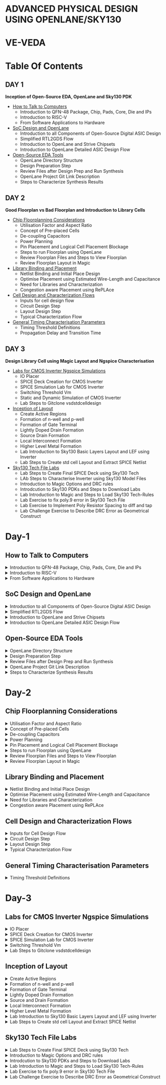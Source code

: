 # ADVANCED PHYSICAL DESIGN USING OPENLANE/SKY130
# VE-VEDA
# Table Of Contents
## DAY 1
**Inception of Open-Source EDA, OpenLane and Sky130 PDK**
+ [How to Talk to Computers](#how-to-talk-to-computers)
  - Introduction to QFN-48 Package, Chip, Pads, Core, Die and IPs
  - Introduction to RISC-V
  - From Software Applications to Hardware
+ [SoC Design and OpenLane](#soc-design-and-openlane)
  - Introduction to all Components of Open-Source Digital ASIC Design
  - Simplified RTL2GDS Flow
  - Introduction to OpenLane and Strive Chipsets
  - Introduction to OpenLane Detailed ASIC Design Flow
+ [Open-Source EDA Tools](#open-source-eda-tools)
  - OpenLane Directory Structure
  - Design Preparation Step
  - Review Files after Design Prep and Run Synthesis
  - OpenLane Project Git Link Description
  - Steps to Characterize Synthesis Results

 ## DAY 2
 **Good Floorplan vs Bad Floorplan and Introduction to Library Cells**
+ [Chip Floorplanning Considerations](#chip-floorplanning-considerations)
  - Utilisation Factor and Aspect Ratio
  - Concept of Pre-placed Cells
  - De-coupling Capacitors
  - Power Planning
  - Pin Placement and Logical Cell Placement Blockage
  - Steps to run Floorplan using OpenLane
  - Review Floorplan Files and Steps to View Floorplan
  - Review Floorplan Layout in Magic
+ [Library Binding and Placement](#library-binding-and-placement)
  - Netlist Binding and Initial Place Design
  - Optimise Placement using Estimated Wire-Length and Capacitance
  - Need for Libraries and Characterization
  - Congestion aware Placement using RePLAce
+ [Cell Design and Characterization Flows](#cell-design-and-characterization-flow)
  - Inputs for cell design flow
  - Circuit Design Step
  - Layout Design Step
  - Typical Characterization Flow
+ [General Timing Characterisation Parameters](#general-timing-characterisation-parameters)
  - Timing Threshold Definitions
  - Propagation Delay and Transition Time

## DAY 3
**Design Library Cell using Magic Layout and Ngspice Characterisation**
+ [Labs for CMOS Inverter Ngspice Simulations](#labs-for-cmos-inverter-ngspice-simulations)
  - IO Placer
  - SPICE Deck Creation for CMOS Inverter
  - SPICE Simulation Lab for CMOS Inverter
  - Switching Threshold Vm
  - Static and Dynamic Simulation of CMOS Inverter
  - Lab Steps to Gitclone vsdstdcelldesign
+ [Inception of Layout](#inception-of-layout)
  - Create Active Regions
  - Formation of n-well and p-well
  - Formation of Gate Terminal
  - Lightly Doped Drain Formation
  - Source Drain Formation
  - Local Interconnect Formation
  - Higher Level Metal Formation
  - Lab Introduction to Sky130 Basic Layers Layout and LEF using Inverter
  - Lab Steps to Create std cell Layout and Extract SPICE Netlist
+ [Sky130 Tech File Labs](#sky130-tech-file-labs)
  - Lab Steps to Create Final SPICE Deck using Sky130 Tech
  - LAb Steps to Characterise Inverter using Sky130 Model Files
  - Introduction to Magic Options and DRC rules
  - Introdcution to Sky130 PDKs and Steps to Download Labs
  - Lab Introduction to Magic and Steps to Load Sky130 Tech-Rules
  - Lab Exercise to fix poly.9 error in Sky130 Tech File
  - Lab Exercise to Implement Poly Resistor Spacing to diff and tap
  - Lab Challenge Exercise to Describe DRC Error as Geometrical Construct
 
# Day-1
## How to Talk to Computers
<details>
<summary> Introduction to QFN-48 Package, Chip, Pads, Core, Die and IPs </summary>  

**Arduino Board**
+ An Arduino board is a microcontroller-based development platform that allows you to create and prototype a wide range of electronics projects.
<p align='center'>
 <img width="488" alt="image" src="https://github.com/Veda1809/pes_pd/assets/142098395/953e6e1e-3a2d-4dbe-9e26-2a8bde4ea090">
</p>
<p align="center">
  Fig 1. Typical Design of Arduino Board
</p>

**QFN-48 Package**
+ QFN-48 stands for **Quad Flat No-Leads 48**, which is a type of surface-mount integrated circuit (IC) package.
+ QFN packages are commonly used in electronics to house integrated circuits, microcontrollers, and other semiconductor devices.
+ The **48** in QFN-48 refers to the number of pins or leads on the package.
<p align="center">
  <img width="446" alt="image" src="https://github.com/Veda1809/pes_pd/assets/142098395/a089c80c-67e3-4ab6-b034-242aa3c43f17">
</p>
<p align="center">
  Fig 2. QFN-48 Package
</p>

**Chip**
+ In electronics and technology, a **chip** typically refers to a semiconductor device, which is a small piece of silicon that contains integrated circuits.
+ These chips can be microprocessors, memory chips, sensors, or other electronic components. For example, a microprocessor chip is the **brain** of a computer.

<p align="center">
<img width="400" alt="image" src="https://github.com/Veda1809/pes_pd/assets/142098395/bbc43d6e-cc64-48ed-93d1-c20b8eaedcf8">
</p>
<p align="center">
  Fig 3. Chip
</p>

**Pads**
+ They refer to the areas on the chip's surface where electrical connections can be made.
+ These pads are typically metalized areas with a specific pattern that allows for the attachment of wires, leads, or other components to create electrical connections.
+ Pads serve as the interface between the internal circuitry of the chip and the external world, such as a printed circuit board (PCB) or other devices.

**Die**
+ It refers to a small, usually rectangular, piece of a semiconductor wafer that contains a single integrated circuit (IC) or microchip.
+ During the manufacturing process, multiple ICs are fabricated on a single semiconductor wafer, and each individual IC is referred to as a "die."
+ After manufacturing, these dies are typically cut from the wafer and then packaged into separate integrated circuits for use in electronic devices.

**Core**
+ It refers to a processing unit within the chip that can independently execute instructions and perform computations.
+ These cores are often referred to as **CPU cores**.
+  A chip may contain one or multiple CPU cores, each capable of running its own set of instructions and performing tasks concurrently.
+  The presence of multiple cores on a single chip is known as **multi-core processing**.

<p align="center">
<img width="466" alt="image" src="https://github.com/Veda1809/pes_pd/assets/142098395/b9231cfb-4caf-407e-a62f-980588abccc3">
</p>
<p align="center">
  Fig 4. Sample RISC-V SoC
</p>

**IPs**
+ It stands for **Intellectual Property** or **IP blocks**.
+ These are pre-designed and pre-verified functional blocks or components that are often licensed or acquired from third-party companies and integrated into a chip's design.
+ IPs help semiconductor companies save time and resources by incorporating well-tested and specialized functionality into their chips, rather than designing everything from scratch.

**Foundry**
+ It refers to a specialized manufacturing facility that produces semiconductor devices, integrated circuits (ICs), and other microelectronic components on behalf of other companies.
+ These facilities are also commonly known as semiconductor fabrication plants or fabs.

**Macros**
+ They refer to pre-designed and pre-verified blocks of logic or functional circuits that are often used for specific tasks within a chip's design.
+ Macros are similar to Intellectual Property (IP) blocks but are typically larger and more complex.
+ They are used to provide standardized, reusable, and well-optimized functionality within a chip.

</details>

<details>
<summary> Introduction to RISC-V </summary> 

**ISA (Instruction Set Architecture)**
+ ISA defines the interface between a computer's hardware and its software, specifically how the processor and its components interact with the software instructions that drive the execution of tasks.

**RISC-V (Reduced Instruction Set Computing - Five)**
+ It is an open-source Instruction Set Architecture (ISA) that has gained significant attention and adoption in the world of computer architecture and semiconductor design.
+ RISC architectures simplify the instruction set by focusing on a smaller set of instructions, each of which can be executed in a single clock cycle. This approach usually leads to faster execution of individual instructions. 

<p align="center">
  <img width="536" alt="image" src="https://github.com/Veda1809/pes_asic_class/assets/142098395/4eabe0b7-4581-419b-88e7-84c7ac1dac8e">
</p>
<p align="center">
  Fig 5. Design Flow
</p>
</details>

<details>
<summary> From Software Applications to Hardware </summary>  

1. **Apps:** Application software, often referred to simply as **applications** or **apps**, is a type of computer software that is designed to perform specific tasks or functions for end-users.
2. **System software:** System software refers to a category of computer software that acts as an intermediary between the hardware components of a computer system and the user-facing application software. It provides essential services, manages hardware resources, and enables the execution of application programs. System software plays a critical role in maintaining the overall functionality, security, and performance of a computer system.'
3. **Operating System:** The operating system is a fundamental piece of software that manages hardware resources and provides various services for both users and application programs. It controls tasks such as memory management, process scheduling, file system management, and user interface interaction. Examples of operating systems include Microsoft Windows, macOS, Linux, and Android.
4. **Compiler:** A compiler is a type of software tool that translates high-level programming code written by developers into assembly-level language.
5. **Assembler:** An assembler is a software tool that translates assembly language code into machine code or binary code that can be directly executed by a computer's processor.
6. **RTL:** RTL serves as an abstraction level in the design process that represents the behavior of a digital circuit in terms of registers and the operations that transfer data between them.
7. **Hardware:** Hardware refers to the physical components of a computer system or any electronic device. It encompasses all the tangible parts that make up a computing or electronic device and enable it to perform various tasks.

</details>

## SoC Design and OpenLane
<details>
<summary> Introduction to all Components of Open-Source Digital ASIC Design </summary>  

**PDK**
+ It stands for **Process Design Kit**.
+  It is a collection of files, models, documentation, and tools that are provided by semiconductor foundries to assist integrated circuit (IC) designers in creating and verifying their designs for a specific semiconductor manufacturing process.
+  PDKs are essential for the design and development of semiconductor chips because they provide the necessary information and resources for designers to create circuits that are compatible with the foundry's fabrication process.

**EDA Tools**
+ EDA (Electronic Design Automation) tools are a set of software applications and tools used by electronics engineers and integrated circuit (IC) designers to design, simulate, verify, and analyze electronic circuits and systems.
+ These tools are essential for designing complex electronic devices, ranging from simple integrated circuits to advanced microprocessors and systems-on-chip (SoCs).
<p align="center">
  <img width="317" alt="image" src="https://github.com/Veda1809/pes_pd/assets/142098395/e43d7528-a6a7-4ee4-aacf-b8312364a5e9">
</p>

**130nm**
+ It refers to a semiconductor manufacturing process technology node, which represents the minimum feature size or transistor gate length in that technology.
+ In semiconductor manufacturing, the feature size is a critical metric because it determines the size and performance characteristics of the transistors and other components that make up integrated circuits (ICs).

</details>

<details>
<summary> Simplified RTL2GDS Flow </summary>

**RTL to GDSII**
<p align="center">
  <img width="381" alt="image" src="https://github.com/Veda1809/pes_pd/assets/142098395/0ccd4b81-4965-4194-8d62-ca2b79d761e2">
</p>
<p align="center">
  Fig 1. Simplified RTL to GDS FLow
</p>

+ **Synthesis**
  -  It refers to the process of converting a high-level hardware description into a gate-level representation that can be implemented on a specific hardware technology or semiconductor manufacturing process.
 
+ **Floor and Power Planning**
  - **Chip floor planning** is the process of partitioning the chip die between different system building blocks and place the I/O pads.
  - **Macro floor planning**, also known as block-level floor planning, is a specific aspect of chip floor planning that focuses on the arrangement and organization of large functional blocks or macros within an integrated circuit (IC) design. 
  - **Power planning** also known as power distribution network (PDN) design, focuses on the distribution and management of power and ground connections within the chip. It ensures that all components receive stable power supplies and that power is efficiently distributed throughout the chip.
 
+ **Placment**
  - It refers to the process of determining the physical locations of individual components, such as logic gates, flip-flops, memory cells, and other elements, on the semiconductor die or chip.
  - **Global placement** involves determining approximate positions or locations for major functional blocks, macros, and components on the semiconductor die or chip.
  - **Detailed placement** also known as fine-grained placement, is a critical step in the physical design of integrated circuits (ICs) that follows global placement.
During the detailed placement phase, the positions of individual components, such as logic gates, flip-flops, and memory cells, are determined with high precision within the semiconductor die or chip.

+ **Clock Tree Synthesis**
  - It involves the generation and optimization of a hierarchical tree-like network of clock distribution that ensures synchronized clock signals are delivered efficiently to all flip-flops and other clocked elements within the chip.
  - The primary objectives of clock tree synthesis are to minimize clock skew, reduce clock routing congestion, and meet strict timing requirements.

+ **Routing**
  - It is responsible for establishing the electrical connections (wires or metal traces) that allow signals to flow between different parts of the chip.
  - **Global routing**, also known as channel routing, is the first phase of routing. It determines the general paths for wires that connect different components or blocks on the chip. Global routers aim to minimize the total wirelength while adhering to design rules and constraints.
  - Once the general paths are defined in global routing, detailed routing comes next.
  - **Detailed routing** focuses on individual nets (connections) and determines the specific paths and wires that connect the pins of components or gates. It also resolves any conflicts or overlaps between wires.

+ **Sign-Off**
  - It signifies the point at which a specific design step or aspect has been completed, reviewed, and verified to meet certain criteria or standards.
  - **Physical Verification** sign-off phase covers a range of physical design verification checks, including DRC, LVS, and other manufacturing-oriented checks. It ensures that the design is ready for manufacturing and fabrication.
  - **Timing verification** sign-off specifically focuses on verifying that the chip meets the required timing constraints, such as setup and hold times, clock-to-q delays, and maximum clock frequency. This involves detailed timing analysis and simulation to ensure that the design operates correctly at the specified clock frequencies.
</details>

<details>
<summary> Introduction to OpenLane and Strive Chipsets </summary>

+ **OpenLane**
  - OpenLANE is an opensource tool or flow used for opensource tape-outs.
  - The OpenLANE flow comprises a variety of tools such as Yosys, ABC, OpenSTA, Fault, OpenROAD app, Netgen and Magic which are used to harden chips and macros, i.e. generate final GDSII from the design RTL. The primary goal of OpenLANE is to produce clean GDSII with no human intervention.
  -  OpenLANE has been tuned to function for the Google-Skywater130 Opensource Process Design Kit.

+ **Strive Chipsets**
<p align="center">
  <img width="239" alt="image" src="https://github.com/Veda1809/pes_pd/assets/142098395/2758ce5f-9301-4876-929e-72d93de298f6">
</p>
<p align="center">
  Fig 2. Strive SoC Family
</p>

</details>

<details>
<summary> Introduction to OpenLane Detailed ASIC Design Flow </summary>


<p align="center">
  <img width="584" alt="image" src="https://github.com/Veda1809/pes_pd/assets/142098395/8d1647a2-0d27-46a6-b9ad-e9f59984401a">
</p>

<p align="center">
  Fig 3. OpenLane ASIC Flow
</p>

+ **OpenLane Regression Testing**
 - Regression testing in the context of OpenLane refers to the process of running a set of predefined test cases or scripts on the OpenLane design automation framework to ensure that recent changes or updates to the framework have not introduced new bugs or regressions.

+ **Design for Test(DFT)**
  - Scan Insertion
  - Automatic Test Pattern Generation(ATPG)
  - Test Patterns Compaction
  - Fault Coverage
  - Fault Simulation
  
+ **Physical Implementation** (automated PnR(Place and Route)) (OpenRoad)
  - Floor/Power Planning
  - End Decoupling Capacitors and Tap cells insertion
  - Placement : Global and Detailed
  - Post placmnet optimisation
  - Clock Tree synthesis
  - Routing : Global and Detailed

 + **Logic Equivalence Check** (yosys)
   - Everytime the netlist is modified, verification must be performed.
   - LEC is used to formally confirm that the function did not change after modifying the netlist.
  
+ **Dealing with antenna rules violations**
  - When a metal wire segment is fabricated, it can act as an antenna.
  - Reactive ion etching causes charge to accumulate on the wire.
  - Transistor gates can be damaged during fabrication.
  - Two solutions:
    + Bridging attaches a higher layer intermediary.
    + Add antenna diode cell to leak away charges.
  - We took a preventive approach:
    + Add a fake antenna diode next to every cell input after placement.
    + Run the antenna check(**Magic**) on the routed layout
    + If the checker reports a violation on the cell input pin, replace the fake diode cell by a real one.
   
+ **Static Timing Analysis**
  - Static Timing Analysis (STA) is a critical step in the design and verification of integrated circuits (ICs) and other digital systems.
  - It is used to ensure that a digital design meets its required timing constraints and operates correctly within a given clock frequency.
  - STA is performed during the physical design phase of chip development and is crucial for assessing and optimizing the performance and reliability of digital systems.
 
+ **Physical Verification**
  - **LVS (Layout vs Schematic)** is a process that ensures that the physical layout of a chip or circuit matches its intended logical or schematic representation.
  - **DRC (Design Rules Checking)** is a process that ensures that the layout of a chip or circuit adheres to the specific design rules and constraints defined by the semiconductor manufacturing process. 
  - **Magic** is used for design rules checking and SPICE extraction from Layout.
  - **Magic** and **Netgen** are used for LVS

</details>

## Open-Source EDA Tools
<details>
<summary> OpenLane Directory Structure </summary>

+ PDK used in this workshop is Skywater 130nm PDK and OpenLane is built around this PDK.
<p align="center">'
  <img width="580" alt="image" src="https://github.com/Veda1809/pes_pd/assets/142098395/8d8a1f07-abbc-46e6-8616-ff13da29ff3b">
</p>
<p align="center">
  Fig 1.
</p>

+ **skywater-pdk** contains all the PDK related files.
+ **open_pdks** contains all the scripts and files that convert these foundry level PDKS to be compatible with the open-source EDA tools
+ **sky130A** is made compatible with our open-source environment.

<p align="center">
  <img width="644" alt="image" src="https://github.com/Veda1809/pes_pd/assets/142098395/8dd1e174-9c23-4dcf-a90d-56e5179934be">
</p>
<p align="center">
  Fig 2.
</p>

+ **libs.ref** seems specific to technology.
+ **libs.tech** seems specific to the tool.

<p align="center">
  <img width="744" alt="image" src="https://github.com/Veda1809/pes_pd/assets/142098395/cc73e63f-4629-4b99-8047-e314f9008992">
</p>
<p align="center">
  Fig 3.
</p>

+ **sky130_fd_sc_hd** has all the technology files.
</details>

<details>
<summary> Design Preparation Step </summary>

+ To invoke OpenLane

<p align="center">
  <img width="536" alt="image" src="https://github.com/Veda1809/pes_pd/assets/142098395/8b8830dd-7aa4-4e8a-a5ae-51635f8ce4c1">
</p>
<p align="center">
  Fig 4.
</p>

+ Under **Designs** folder, we are going to use **picorv32a**.
+ **src** files contains verilog and sdc file.
<p align="center">
 <img width="697" alt="image" src="https://github.com/Veda1809/pes_pd/assets/142098395/4f26eb47-4c0f-4e33-8775-f1144e2cd09b">
</p>
<p align="center">
  Fig 5.
</p>

+ `less config.tcl`

<p align="center">
<img width="763" alt="image" src="https://github.com/Veda1809/pes_pd/assets/142098395/6200069a-9833-4036-80df-4f7d48a42a3a">
</p>
<p align="center">
Fig 6.
</p>

+ We are going to prepare the design.
+ `prep -design picorv32a`.
<p align="center">
  <img width="904" alt="image" src="https://github.com/Veda1809/pes_pd/assets/142098395/81d463c2-4fe6-4a44-b52b-9ac65c54c718">
</p>
<p align="center">
  Fig 7.
</p>
</details>

<details>
<summary> Review Files after Design Prep and Run Synthesis </summary>

<p align="center">
<img width="781" alt="image" src="https://github.com/Veda1809/pes_pd/assets/142098395/d688e5cc-0d8c-47a5-8a98-4ec60a20933c">
</p>
<p align="center">
  Fig 8.
</p>

<p align="center">
<img width="869" alt="image" src="https://github.com/Veda1809/pes_pd/assets/142098395/c69a48e8-1d1a-447e-844d-a349b8f20c38">
</p>
<p align="center">
  Fig 9.
</p>

<p align="center">
<img width="841" alt="image" src="https://github.com/Veda1809/pes_pd/assets/142098395/bb4a57cb-a9a1-4ec4-9719-cbab4f6e3b7b">
</p>
<p align="center">
  Fig 10.
</p>

+ `%run_synthesis`

<p align="center">
  <img width="716" alt="image" src="https://github.com/Veda1809/pes_pd/assets/142098395/fdde08ee-bab4-49ba-8c62-7597234aa04c">
</p>
<p align="center">
  Fig 11.
</p>

</details>

<details>
<summary> OpenLane Project Git Link Description </summary>  

+ To know more about openlane

https://github.com/efabless/openlane2

</details>

<details>
<summary> Steps to Characterize Synthesis Results </summary>

+ To calculate the clock ratio, we need
  - the number of D Flipflops = 1613
  - the number of cells = 14876
+ The clock ratio is dff/cells = 0.108
<p align="center">
<img width="311" alt="image" src="https://github.com/Veda1809/pes_pd/assets/142098395/07f50ebb-7621-4f21-a697-d847c1cb4857">
</p>
<p align="center">
  Fig 12.
</p>

+ To view the synthesised netlist

`less picorv32a.synthesis.v`

<p align="center">
  <img width="809" alt="image" src="https://github.com/Veda1809/pes_pd/assets/142098395/f5017424-2fec-4eb6-b89c-1f42982afb80">
</p>
<p align="center">
  Fig 13.
</p>

+ To view the actual statistical synthesis report

`less 1-yosys_4.stat.rpt`
<p align="center">
<img width="223" alt="image" src="https://github.com/Veda1809/pes_pd/assets/142098395/b92a2e88-2ad1-48e1-bb0f-1a972ff6d3cc">
</p>
<p align="center">
  Fig 14.
</p>

</details>

# Day-2
## Chip Floorplanning Considerations
<details>
<summary> Utilisation Factor and Aspect Ratio </summary>

+ Begin with a netlist.
+ Convert the symbols into physical dimensions.
+ Calculate the area occupied by the netlist on a silicon wafer.
+ Place all the logical cells inside the core.
+ If all the logical cells occupy the complete area of the area, then the utilisation is 100%.
+ We can calculate the utilisation factor and the aspect ratio by the formulae given below:

<p align="center">
  <img width="227" alt="image" src="https://github.com/Veda1809/pes_pd/assets/142098395/34bdb376-7176-49e2-a063-f2a4e134c73b">
</p>
<p align="center">
  Fig 1. Formulae
</p>

</details>

<details>
<summary> Concept of Pre-placed Cells </summary>

+ Consider a combinational logic which is converted into netlist
<p align="center">
  <img width="450" alt="image" src="https://github.com/Veda1809/pes_pd/assets/142098395/32a474db-664f-4c2a-a84b-f7274c2470b4">
</p>
<p align="center">
  Fig 2.
</p>

+ Cut the circuit into two parts and separate them out.
<p align="center">
  <img width="530" alt="image" src="https://github.com/Veda1809/pes_pd/assets/142098395/47c738d0-e371-499d-9c5f-1128cdfbce4c">
</p>
<p align="center">
  Fig 3.
</p>

+ Extend the IO pins
<p align="center">
  <img width="287" alt="image" src="https://github.com/Veda1809/pes_pd/assets/142098395/4cffdcd0-7b68-4396-bf39-9ffe31a7147c">
</p>
<p align="center">
  Fig 4.
</p>

+ Black box the boxes
<p align="center">
<img width="278" alt="image" src="https://github.com/Veda1809/pes_pd/assets/142098395/8e05e87b-e1e4-436f-842b-d348dbb2bdef">
</p>
<p align="center">
  Fig 5.
</p>

+ Separate the black boxes as two different IPs or modules
<p align="center">
<img width="426" alt="image" src="https://github.com/Veda1809/pes_pd/assets/142098395/85fe19b7-05c7-44df-a4f3-a5d3382b850f">
</p>
<p align="center">
  Fig 6.
</p>

+ The arrangement of these IPs in the chip is referred as **Floorplanning**.
+ These IPs/blocks have user-defined locations and hence are placed in the cell before automated placement-and-routing and are called as **pre-placed-cells**.
+ Automated placement and routing tools place the remaining logical cells in the design onto the chip.
</details>

<details>
<summary> De-coupling Capacitors </summary>  

+ Define locations for pre-placed cells.
+ Surround the cells with de-coupling capacitors.
+ Decoupling capacitors, also known as bypass capacitors or noise-reduction capacitors, are electronic components used in electronic circuits to stabilize and improve the performance of integrated circuits (ICs) and other semiconductor devices.
+ They are a vital part of circuit design, especially in digital and mixed-signal electronics.
+ When a circuit is powered, especially in digital circuits where there are rapid transitions between logic states, the current demand can change rapidly. Decoupling capacitors are placed close to the power pins of ICs, such as microcontrollers or processors, to counteract these rapid changes.

<p align="center">
  <img width="413" alt="image" src="https://github.com/Veda1809/pes_pd/assets/142098395/366cbede-bc0a-4a6d-bcc6-f63434adfff7">
</p>
<p align="center">
  Fig 7.
</p>

</details>

<details>
<summary> Power Planning </summary>  
+ Power planning refers to the process of strategically managing and distributing electrical power within a circuit or system to ensure reliable and efficient operation.
+ Effective power planning is essential in modern electronics to meet performance, power consumption, and thermal constraints. 

<p align="center">
  <img width="518" alt="image" src="https://github.com/Veda1809/pes_pd/assets/142098395/a173fa1b-ecf1-49a6-9389-bd8d74cdd340">
</p>
<p align="center">
  Fig 8.
</p>

</details>

<details>
<summary> Pin Placement and Logical Cell Placement Blockage </summary>

**Pin Placment**
+ Pin placement, also known as I/O (Input/Output) placement, is a crucial step in the physical design of an integrated circuit (IC).
+ It involves determining the locations and positions of input and output pins on the chip's package or die.
+ Proper pin placement is essential to ensure that the IC can interface with the external world effectively, meet performance requirements, and adhere to manufacturability constraints.

<p align="center">
  <img width="342" alt="image" src="https://github.com/Veda1809/pes_pd/assets/142098395/1f7b19e7-addd-4188-b7d7-98bdc9b9a50e">
</p>
<p align="center">
  Fig 9. Circuit Example
</p>

<p align="center">
  <img width="419" alt="image" src="https://github.com/Veda1809/pes_pd/assets/142098395/aab16f1d-6deb-4619-8a14-4311f916b872">
</p>
<p align="center">
  Fig 10. Pin placement for the Circuit
</p>

**Logical Cell Placement Blockage**
+ Logical cell placement blockage, often referred to as blockage constraints or blockage regions, is a concept used in the physical design of integrated circuits (ICs).
+ Blockage constraints are used to restrict or reserve specific areas of the chip's layout for various purposes, such as accommodating specialized circuitry, ensuring signal integrity, or meeting manufacturing requirements.

<p align="center">
  <img width="446" alt="image" src="https://github.com/Veda1809/pes_pd/assets/142098395/07e33231-302b-47eb-a400-d7796c51adb8">
</p>
<p align="center">
  Fig 11. Logical Cell Placement Blockage for the Circuit
</p>

</details>

<details>
<summary> Steps to run Floorplan using OpenLane </summary>

+ `less floorplan.tcl`
<p align="center">
<img width="230" alt="image" src="https://github.com/Veda1809/pes_pd/assets/142098395/882a9fd5-5338-43f8-8395-0de6aec6669a">
</p>
<p align="center">
  Fig 12.
</p>

+ `less config.tcl`
<p align="center">
<img width="780" alt="image" src="https://github.com/Veda1809/pes_pd/assets/142098395/906d421d-ef8f-4ed3-88eb-fea7e6911146">
</p>
<p align="center">
  Fig 13.
</p>

+ `%run_floorplan`
<p align="center">
<img width="908" alt="image" src="https://github.com/Veda1809/pes_pd/assets/142098395/05a0ed9e-1673-4904-b7b5-69f2ed8a5e4c">
</p>
<p align="center">
  Fig 14.
</p>

</details>

<details>
<summary> Review Floorplan Files and Steps to View Floorplan </summary>

<p align="center">
<img width="886" alt="image" src="https://github.com/Veda1809/pes_pd/assets/142098395/85df9627-fb26-436c-9f23-6fc653fd564f">
</p>
<p align="center">
  Fig 15.
</p>

<p align="center">
<img width="496" alt="image" src="https://github.com/Veda1809/pes_pd/assets/142098395/90a8e19b-9d4e-4894-81ca-13058b6d90ae">
</p>
<p align="center">
  Fig 16.
</p>

<p align="center">
<img width="910" alt="image" src="https://github.com/Veda1809/pes_pd/assets/142098395/068120f1-4d43-4de4-b33a-2d1fd7d773c0">
</p>
<p align="center">
  Fig 17.
</p>

<p align="center">
<img width="395" alt="image" src="https://github.com/Veda1809/pes_pd/assets/142098395/04010e78-508a-4a2f-a5aa-975688049236">
</p>
<p align="center">
  Fig 18.
</p>

</details>

<details>
<summary> Review Floorplan Layout in Magic </summary>
  
 `magic -T /home/vsduser/Desktop/work/tools/openlane_working_dir/pdks/sky130A/libs.tech/magic/sky130A.tech lef read ../../tmp/merged.lef def read picorv32a.floorplan.def &`

<p align="center">
<img width="711" alt="image" src="https://github.com/Veda1809/pes_pd/assets/142098395/5cb06161-be66-4d66-a48b-447ff645608f">
</p>
<p align="center">
  Fig 19.
</p>

+ When viewed the horizontal metal layer
<p align="center">
<img width="734" alt="image" src="https://github.com/Veda1809/pes_pd/assets/142098395/88b24fe9-0b63-4cff-8630-b35be1ef1d8b">
</p>
<p align="center">
  Fig 20.
</p>

+ When viewed the vertical metal layer
<p align="center">
<img width="736" alt="image" src="https://github.com/Veda1809/pes_pd/assets/142098395/eb472d5a-269b-43cf-b97f-a8e8cfc62d07">
</p>
<p align="center">
  Fig 21.
</p>

</details>

## Library Binding and Placement
<details>
<summary> Netlist Binding and Initial Place Design </summary>

**Netlist Binding**
+ Netlist binding is a crucial step in the process of transforming a high-level design description into a representation that can be physically implemented on a chip or printed circuit board (PCB).
+ This step involves associating the logical components and connections described in the netlist with physical components, such as gates, flip-flops, and interconnections, that will be used in the actual implementation.

<p align="center">
  <img width="584" alt="image" src="https://github.com/Veda1809/pes_pd/assets/142098395/4778d23c-a1cf-4368-9993-bfc2c9a3cb78">
</p>
<p align="center">
  Fig 1.
</p>

</details>

<details>
<summary> Optimise Placement using Estimated Wire-Length and Capacitance </summary>

+ We need to estimate the wire length and capacitance, and based on that insert repeaters.

<p align="center">
  <img width="406" alt="image" src="https://github.com/Veda1809/pes_pd/assets/142098395/dbe73423-c63e-440d-88ce-ac2d9c72a11c">
</p>
<p align="center">
  Fig 2.
</p>

</details>

<details>
<summary> Need for Libraries and Characterization </summary>

**Library Characterisation**
+ Library characterization is the process of creating a comprehensive and accurate characterization model for a library of standard cells.
+ These standard cells serve as the fundamental building blocks for designing digital circuits.
+ The goal of library characterization is to provide designers with essential information about how these cells behave under various operating conditions, allowing for accurate timing analysis and optimization.

</details>

<details>
<summary> Congestion aware Placement using RePLAce </summary>

+ `%run_placement`
<p align="center">
<img width="320" alt="image" src="https://github.com/Veda1809/pes_pd/assets/142098395/2257f078-126d-4627-aafa-3343a07709bf">
</p>
<p align="center">
  Fig 3.
</p>

+`magic -T /home/vsduser/Desktop/work/tools/openlane_working_dir/pdks/sky130A/libs.tech/magic/sky130A.tech lef read ../../tmp/merged.lef def read picorv32a.placement.def &`

<p align="center">
<img width="695" alt="image" src="https://github.com/Veda1809/pes_pd/assets/142098395/51f8adf9-436f-49c1-ab07-6eb3467e0dd4">
</p>
<p align="center">
Fig 4.
</p>

</details>

## Cell Design and Characterization Flows
<details>
<summary> Inputs for Cell Design Flow </summary> 

**Cell Design Flow**
<p align="center">
  <img width="189" alt="image" src="https://github.com/Veda1809/pes_pd/assets/142098395/97b725b8-ee8d-42fa-9659-17d2e014343d">
</p>
<p align="center">
  Fig 1.
</p>

**Inputs:**
+ PDKs (Process Design Kits):
- PDKs are essential resources provided by semiconductor foundries.
- They contain information about the fabrication process, including the available semiconductor technology, transistor models, and design rules.
- PDKs enable IC designers to create layouts and perform simulations that are compatible with the specific manufacturing process of the foundry.

+ DRC (Design Rule Checking) and LVS (Layout vs. Schematic) Rules:
- DRC rules are a set of guidelines that ensure that the physical layout of a chip adheres to the foundry's manufacturing process requirements.
- LVS rules ensure that the electrical characteristics of the layout match the intended schematic design.
- Both DRC and LVS checks are crucial for identifying and rectifying design errors and ensuring manufacturability and functionality.

+ SPICE Models:
- SPICE (Simulation Program with Integrated Circuit Emphasis) models are mathematical representations of electronic components (transistors, resistors, capacitors, etc.).
- They describe how these components behave electrically under different conditions.
- SPICE models are used for circuit simulation to analyze the performance of an IC design and predict its behavior.

+ Library:
- A library in IC design contains a collection of pre-designed, standardized components (e.g., logic gates, flip-flops, analog blocks) that can be used to build more complex circuits.
- Libraries save time and effort by providing readily available building blocks for designing ICs.
- Libraries often include SPICE models for each component, allowing for accurate simulation.

+ User-Defined Specifications:
- User-defined specifications are custom requirements and constraints set by the IC designer for a specific design project.
- These specifications can include performance goals (e.g., speed, power consumption), design constraints (e.g., area, power budget), and unique functionality requirements.
- User-defined specifications guide the entire IC design process, influencing choices made in terms of circuit design, layout, and simulation.

</details>

<details>
<summary> Circuit Design Step </summary>

+ Circuit design involves creating the logical and functional representation of digital or analog circuits using hardware description languages (HDLs) like Verilog or VHDL.
+ This step defines the behavior of the circuit without specifying its physical layout.
+ Key tasks include defining circuit functionality, specifying input and output behaviors, selecting components like logic gates or transistors, and optimizing for desired performance metrics.

</details>

<details>
<summary> Layout Design Step </summary>

+ Layout design is the process of creating the physical arrangement of components, such as transistors, interconnections, and metal layers, on the silicon substrate to implement the circuit designed in the previous step.
+ Layout designers adhere to design rules and guidelines specific to the semiconductor process technology to ensure manufacturability.
+ Key tasks include transistor placement, routing of metal layers, ensuring signal integrity, and minimizing area while meeting performance requirements.

</details>

<details>
<summary> Typical Characterization Flow </summary>

+ Characterization involves the comprehensive evaluation and modeling of the circuit's behavior under various conditions, ensuring that it meets design specifications and performance goals.
+ This step generates timing models, power models, and other characterization data to describe how the circuit performs under different operating conditions (e.g., voltage, temperature, process variations).
+ Characterization data is crucial for accurate static timing analysis, power estimation, and integration of the circuit into larger designs.

</details>

## General Timing Characterisation Parameters
<details>
<summary> Timing Threshold Definitions </summary>

<p align="center">
  <img width="520" alt="image" src="https://github.com/Veda1809/pes_pd/assets/142098395/fbb86265-278e-4ece-b4b9-12184a5fb7e5">
</p>
<p align="center">
  Fig 1.
</p>

<p align="center">
  <img width="289" alt="image" src="https://github.com/Veda1809/pes_pd/assets/142098395/f88636f1-87c1-4eae-ba89-736ea5b5bd9f">
</p>
<p align="center">
  Fig 2.
</p>

**Slew Low Rise Threshold (slew_low_rise_thr):**
+ This parameter defines the minimum input signal slope (rate of change) required to trigger a rising transition in the output signal.
+ It helps characterize how fast an input signal must rise to initiate a change in the output signal from low to high.

**Slew High Rise Threshold (slew_high_rise_thr):**
+ Similar to the slew_low_rise_thr, this parameter defines the minimum input signal slope required to trigger a rising transition in the output signal, but for signals that are already at a high logic level.

**Slew Low Fall Threshold (slew_low_fall_thr):**
+ This parameter defines the minimum input signal slope required to trigger a falling transition in the output signal.
+ It specifies how fast an input signal must fall to initiate a change in the output signal from high to low.

**Slew High Fall Threshold (slew_high_fall_thr):**
+ Like the slew_low_fall_thr, this parameter defines the minimum input signal slope required to trigger a falling transition in the output signal, but for signals that are already at a high logic level.

**Input Rise Threshold (in_rise_thr):**
+ This parameter represents the threshold voltage level at which an input signal is considered to be transitioning from low to high.
+ It is essential for accurate timing analysis and helps determine when inputs trigger changes in the circuit.

**Input Fall Threshold (in_fall_thr):**
+ Similar to in_rise_thr, this parameter represents the threshold voltage level at which an input signal is considered to be transitioning from high to low.

**Output Rise Threshold (out_rise_thr):**
+ This parameter defines the threshold voltage level at which an output signal is considered to be transitioning from low to high.
+ It is used to specify the timing behavior of the circuit's outputs.

**Output Fall Threshold (out_fall_thr):**
+ Similar to out_rise_thr, this parameter defines the threshold voltage level at which an output signal is considered to be transitioning from high to low.

</details>

# Day-3
## Labs for CMOS Inverter Ngspice Simulations
<details>
<summary> IO Placer </summary>

+ In order to change the distance between the IO pins:

  ` % set ::env(FP_IO_MODE) 2`
  `% run_floorplan`

<p align="center">
<img width="371" alt="image" src="https://github.com/Veda1809/pes_pd/assets/142098395/19090a7e-cfae-4fa4-9660-3dbc2adc7ddb">
</p>
<p align="center">
  Fig 1.
</p>

+ We can see that they are no more equidistant.

</details>

<details>
<summary> SPICE Deck Creation for CMOS Inverter </summary> 

**SPICE Deck**
+ Component connectivity
+ Component values
+ Identify nodes
+ Name nodes

<p align="center">
<img width="259" alt="image" src="https://github.com/Veda1809/pes_pd/assets/142098395/46e02f1a-2708-4ca0-956f-83bbd08c7c92">
</p>
<p align="center">
  Fig 2.
</p>

CMOS_INVERTER.cir
```
*** MODEL DESCRIPTIONS ***
*** NETLIST DESCRIPTION ***
M1 out in vdd vdd pmos W=0.375u L=0.25u
M2 out in 0 0 nmos W=0.375u L=0.25u

cload out 0 10f

Vdd vdd 0 2.5
Vin in 0 2.5
*** SIMULATION Commands ***

.op
.dc Vin 0 2.5 0.05
*** include tsmc_025um_model.mod ***
.LIB "tsmc_025um_models.mod" CMOS_MODELS
.end
```

</details>

<details>
<summary> SPICE Simulation Lab for CMOS Inverter </summary>

+ Simulation steps
 - `cd <folder where the .cir file is present>`
 - `source CMOS_INVERTER.cir`
 - `run`
 - `setplot`
 - `dc1`
 - `display`
 - `plot out vs in`

<p align="center">
<img width="364" alt="image" src="https://github.com/Veda1809/pes_pd/assets/142098395/8a5eb330-8c2b-4675-a977-257d343c8db3">
</p>
<p align="center">
Fig 3.
</p>

+ The output should be symmetric ie., the threshold voltage should be at vdd/2.
+ If it isnt, try to increase the PMOS width and run the simulation again.

</details>

<details>
<summary> Switching Threshold Vm </summary>

+ CMOS as a circuit itself is a very **Robust** device.
+ **Switching threshold** defines the robustness of CMOS.
+ **Vm** is the point where Vin=Vout.

</details>

<details>
<summary> Lab Steps to Gitclone vsdstdcelldesign </summary>

+ `git clone https://github.com/nickson-jose/vsdstdcelldesign.git`

<p align="center">
<img width="661" alt="image" src="https://github.com/Veda1809/pes_pd/assets/142098395/c0a4f88c-51c3-48d6-84a0-10c295b035be">
</p>
<p align="center">
  Fig 4.
</p>

+ ` cp sky130A.tech /home/vsduser/Desktop/work/tools/openlane_working_dir/openlane/vsdstdcelldesign`

<p align="center">
<img width="901" alt="image" src="https://github.com/Veda1809/pes_pd/assets/142098395/4b789488-6dd8-4631-b6aa-45a8707f9c8d">
</p>
<p align="center">
  Fig 5.
</p>

+ We can see that the tech file is added.

<p align="center">
<img width="669" alt="image" src="https://github.com/Veda1809/pes_pd/assets/142098395/799e1d19-41ad-49ba-87c4-4d2d88d574c9">
</p>
<p align="center">
Fig 6.
</p>

</details>

## Inception of Layout
<details>
<summary> Create Active Regions </summary>

+ Fabrication of CMOS is a 16 Mask process.

**Selecting the Substrate**
+ We go for a p-type substrate with
  - resistivity around : 5-50 ohm
  - doping level : 10^15 cm^-3
  - orientation : 100

**Creating Active region for transistors**

+ Grow a layer of SiO2(~40nm) on Psub.
+ Deposit a layer of ~80nm Si3N4 on SiO2.
+ Deposit 1um layer of photoresist(used to define regions).
+ Photolithography.
+ Etch out Si3N4 and SiO2 using a suitable solvent.
+ Place the obtained structure in oxidation furnace due to which field oxide is grown.This process is called LOCOS ( Local oxidation of silicon).
+ Etch out Si3N4 using hot phosphoric acid.

</details>

<details>
<summary> Formation of n-well and p-well </summary>

+ Deposit a layer of photoresist.
+ Apply mask to cover NMOS.
+ Expose to UV light, wash away the area which is exposed and remove mask.
+ Deposit Boron using ion implementation at an energy of 200keV.
+ Repeat the same steps for other half using phosphorous at an energy of 400keV.
+ Wells have been created but the depth is low, hence subject it to high temperature furnace which increases the well depth.

</details>

<details>
<summary> Formation of Gate Terminal </summary>
  
+ Deposit a layer of photoresist.
+ Apply mask to cover NMOS.
+ Expose to UV light, wash away the area which is exposed and remove mask.
+ Deposit Boron using ion implementation at an energy of 200keV cause we need boron at the surface.
+ Repeat the same steps for other half using arsenic.
+ Original oxide etched/stripped using hydroflouric solution.
+ Then re-grown again to give high quality oxide (~10nm thin).
+ Deposit ~0.4um polysilicon layer.
+ Dope N-type (phosphorous/ arsenic) ion implants for low gate resistance.
+ Deposit a layer of photoresist and repeat the same steps till removing the mask.

</details>

<details>
<summary> Lightly Doped Drain Formation </summary>

+ The doping profile near n-well is P+, P-, N.
+ Near p-well is N+, N-, P.
+ 2 reasons to do this:
  - hot electron effect
  - short cahnnel effect
+ On the surface of SiO2, near N-well, deposit a layer of photoresist, and mask it.
+ Expose to UV light, wash away the area which is exposed and remove mask.
+ Apply phosphorous to form N- implant on p-well.
+ Similarly do it on the other half, but apply boron to form P- implant on n-well.
+ LDD needs to be protected, hence deposit 0.1um thick SiO2 on full structure and etch out using plasma anisotropic etching.
+ This results in the formation of side-wall spacers.

</details>

<details>
<summary> Source and Drain Formation </summary>

+ On the surface of SiO2, near N-well, deposit a layer of photoresist, and mask it.
+ Expose to UV light, wash away the area which is exposed and remove mask.
+ Deposit arsenic at 75KeV that forms an N+ implant on Pwell.
+ Similarly do it on the other half, but apply boron to form P+ implant on n-well.
+ Subject it to high temperature furnace that results in required thickness of N+,P+,N-,P- implants.

</details>

<details>
<summary> Local Interconnect Formation </summary>

+ Etch thin SiO2 oxide in HF solution.
+ Deposit Titanium of wafer surface using sputtering.
+ Wafer heated at 650-700 degree celsius in N2 ambient for 60 sec.
+ Results in low resistant TiSi2.
+ At the other places, TiN is formed which is used only for local communication.
+ TiN is etched off using RCA cleaning.

</details>

<details>
<summary> Higher Level Metal Formation </summary>

+ Deposit 1um of SiO2 with phosphorous or boron (known as phosphoborosilicate glass) on wafer surface.
+ Use CMP (chemical mechanical polishing) technique for planarizing wafer surface.
+ TiN and blanket Tungsten layers are deposited and subjected to CMP.
+ An aluminum (Al) layer is added and subjected to photolithography and CMP.
+ Deposit a layer of Si3N4 that acts as dielectric to protect the chip.

<p align="center">
  <img width="413" alt="image" src="https://github.com/Veda1809/pes_pd/assets/142098395/6c433da2-3e8c-4072-9abe-576e442ea492">
</p>

</details>

<detailS>
<summary> Lab Introduction to Sky130 Basic Layers Layout and LEF using Inverter </summary>

+ `magic -T sky130A.tech sky130_inv.mag &`

<p align="center">
<img width="719" alt="image" src="https://github.com/Veda1809/pes_pd/assets/142098395/c75dc309-03ef-4b5b-968a-62d4438b1943">
</p>
<p align="center">
Fig 7.
</p>

+ Click on the component and type `what` in the tkcon window.

<p align="center">
<img width="648" alt="image" src="https://github.com/Veda1809/pes_pd/assets/142098395/995400e6-dbb6-4940-beb1-4581d7415656">
</p>
<p align="center">
Fig 8.
</p>

</detailS>

<details>
<summary> Lab Steps to Create std cell Layout and Extract SPICE Netlist </summary>

+ DRC errors in magic will be highlighted with white dotted lines.
<p align="center">
<img width="541" alt="image" src="https://github.com/Veda1809/pes_pd/assets/142098395/25877323-e6ff-4289-83cb-0159ef9e07ec">
</p>
<p align="center">
  Fig 9.
</p>

+ To identify DRC errors select `DRC find next error`.
+ It will be displayed on the tkcon window.

<p align="center">
<img width="551" alt="image" src="https://github.com/Veda1809/pes_pd/assets/142098395/3fb71982-e469-424c-a463-3b53d561a846">
</p>
<p align="center">
  Fig 10.
</p>

+ Extracting to SPICE Command
  - `extract all`
  - `ext2spice cthresh 0 rthresh 0`
  - `ext2spice`
+ cthresh and rthresh are used to extract all parasatic capacitances.

<p align="center">
<img width="589" alt="image" src="https://github.com/Veda1809/pes_pd/assets/142098395/8ed214bb-d45a-417b-991c-520fb5bf34ea">
</p>
<p align="center">
  Fig 11.
</p>

+ We can see that the spice file is created in the folder.

<p align="center">
<img width="551" alt="image" src="https://github.com/Veda1809/pes_pd/assets/142098395/1262ad1d-1591-4769-8eda-56d2ddd0e60e">
</p>
<p align="center">
  Fig 12.
</p>

+ Spice File

<p align="center">
<img width="622" alt="image" src="https://github.com/Veda1809/pes_pd/assets/142098395/1c8795c8-5704-4b4e-be02-7b89d538e4d3">
</p>
<p align="center">
Fig 13.
</p>

</details>

## Sky130 Tech File Labs
<details>
<summary> Lab Steps to Create Final SPICE Deck using Sky130 Tech </summary>

+ Grid size.
<p align="center">
<img width="620" alt="image" src="https://github.com/Veda1809/pes_pd/assets/142098395/bc81ff12-1b6a-4c89-bc89-63cbd3e6be74">
</p>
<p align="center">
  Fig 1.
</p>

+ We modified the spice file.
<p align="center">
<img width="476" alt="image" src="https://github.com/Veda1809/pes_pd/assets/142098395/76803aae-5b91-478a-b4ca-a5789c5bd6e9">
</p>
<p align="center">
  Fig 2.
</p>

 - `ngspice sky130_inv.spice`
 - `plot y vs time a`

<p align="center">
<img width="881" alt="image" src="https://github.com/Veda1809/pes_pd/assets/142098395/a50792a4-3ac7-421f-9d19-2952bdc69bf0">
</p>
<p align="center">
  Fig 3.
</p>

</details>

<details>
<summary> Introduction to Magic Options and DRC rules </summary>
+ For reference : http://opencircuitdesign.com/magic/

**Magic**
+ Magic is a venerable VLSI layout tool, written in the 1980's at Berkeley by John Ousterhout, now famous primarily for writing the scripting interpreter language Tcl. 
+ Due largely in part to its liberal Berkeley open-source license, magic has remained popular with universities and small companies.
+ The open-source license has allowed VLSI engineers with a bent toward programming to implement clever ideas and help magic stay abreast of fabrication technology.
+ However, it is the well thought-out core algorithms which lend to magic the greatest part of its popularity.
+ Magic is widely cited as being the easiest tool to use for circuit layout, even for people who ultimately rely on commercial tools for their product design flow.

**DRC rules**
+ DRC (Design Rule Check) rules are a set of guidelines and constraints used in the field of semiconductor and integrated circuit (IC) design to ensure that the physical layout of a chip or circuit adheres to the manufacturing process's design rules.
+ These rules are essential for maintaining manufacturability and ensuring that the final ICs can be fabricated without defects.
+ The design rules used by Magic's design rule checker come entirely from the technology file.

</details>

<details>
<summary> Introdcution to Sky130 PDKs and Steps to Download Labs </summary>

**Sky130 PDK**
+ SKY130 is a mature 180nm-130nm hybrid technology developed by Cypress Semiconductor that has been used for many production parts.
+ SKY130 is now available as a foundry technology through SkyWater Technology Foundry.

+ `wget http://opencircuitdesign.com/open_pdks/archive/drc_tests.tgz`

<p align="center">
<img width="758" alt="image" src="https://github.com/Veda1809/pes_pd/assets/142098395/abd377f1-d5df-4639-bbe6-7a5237bc1f97">
</p>
<p align="center">
  Fig 4.
</p>

</details>

<details>
<summary> Lab Introduction to Magic and Steps to Load Sky130 Tech-Rules </summary>

+ To open Magic
  - `magic -d XR`
 
+ Go to files then open `met3.mag` file.

<p align="center">
<img width="835" alt="image" src="https://github.com/Veda1809/pes_pd/assets/142098395/ba236cb5-4769-4e81-a801-0467d545f2fa">
</p>
<p align="center">
  Fig 5.
</p>

+ To check which DRC rule is being violated select area.
+ Type `drc why` in tkcon.

<p align="center">
<img width="770" alt="image" src="https://github.com/Veda1809/pes_pd/assets/142098395/ae1e9b82-8b02-48ed-be75-10ab6b43b68e">
</p>
<p align="center">
  Fig 6.
</p>

+ To add contact cuts add met3 contact by selecting area and clicking on m3contact using middle mouse button.
+  Type  `cif see VIA2` in tkcon prompt.

<p align="center">
<img width="726" alt="image" src="https://github.com/Veda1809/pes_pd/assets/142098395/13f6db17-0d5c-48cb-95c7-6221f5a7089b">
</p>
<p align="center">
  Fig 7.
</p>

</details>

<details>
<summary> Lab Exercise to fix poly.9 error in Sky130 Tech File </summary>

+ Type `load poly` in the tkon prompt.

<p align="center">
<img width="735" alt="image" src="https://github.com/Veda1809/pes_pd/assets/142098395/1d4ac890-5bbd-4630-b124-a23f795baa04">
</p>
<p align="center">
  Fig 8.
</p>

<p align="center">
<img width="182" alt="image" src="https://github.com/Veda1809/pes_pd/assets/142098395/cf6d4ecd-44c1-4c5b-86ec-1653d7a3d62b">
</p>
<p align="center">
  Fig 9.
</p>

+ The error is:
<p align="center">
<img width="611" alt="image" src="https://github.com/Veda1809/pes_pd/assets/142098395/1d709337-9601-4541-bda2-4cce6d787d17">
</p>
<p align="center">
  Fig 10.
</p>

+ To fix the error open the sky130A.tech file using a editor and search for poly.9 and make the changes.
<p align="center">
<img width="662" alt="image" src="https://github.com/Veda1809/pes_pd/assets/142098395/32d10f95-bec7-4278-a870-5bac048f7c29">
</p>
<p align="center">
  Fig 11.
</p>

<p align="center">
<img width="496" alt="image" src="https://github.com/Veda1809/pes_pd/assets/142098395/384efd39-5077-4bfa-943a-d12b10be7536">
</p>
<p align="center">
  Fig 12.
</p>

+ Now load the sky130A.tech file `tech load sky130A.tech`.
+ Type the command `drc check`.
+ We can see that the error is fixed.

<p align="center">
<img width="356" alt="image" src="https://github.com/Veda1809/pes_pd/assets/142098395/bf3227a0-056e-499f-91d6-e31d230fd23d">
</p>
<p align="center">
  Fig 13.
</p>

</details>

<details>
<summary> Lab Challenge Exercise to Describe DRC Error as Geometrical Construct </summary>

+ Open the nwell.mag file in magic.
+ Select the nwell.6
+ Type the following commands in tkon prompt:
  - `cif ostyle drc`
  - `cif see dnwell_shrink`
  - `cif see dnwell_missing`

<p align="center">
<img width="891" alt="image" src="https://github.com/Veda1809/pes_pd/assets/142098395/300cf7b8-302e-42a8-8340-3ba25163e1bd">
</p>
<p align="center">
Fig 14.
</p>

+ To find missing or incorrect rules and fix them.

<p align="center">
<img width="403" alt="image" src="https://github.com/Veda1809/pes_pd/assets/142098395/4dc02e55-9192-45b2-bac7-2431441cee34">
</p>
<p align="center">
Fig 15.
</p>

+ Error is :

<p align="center">
<img width="611" alt="image" src="https://github.com/Veda1809/pes_pd/assets/142098395/7a002a41-51b8-4018-9d0a-7ee8195359fe">
</p>
<p align="center">
Fig 16.
</p>

+ To fix the error open the sky130A.tech file using a editor.

<p align="center">
<img width="575" alt="image" src="https://github.com/Veda1809/pes_pd/assets/142098395/ee2e7173-7af3-4906-8286-c5f0a1e34b82">
</p>
<p align="center">
Fig 17.
</p>

<p align="center">
<img width="506" alt="image" src="https://github.com/Veda1809/pes_pd/assets/142098395/823aceec-1182-44d1-8d85-ce98499da3e0">
</p>
<p align="center">
fig 18.
</p>

+ Now load the sky130A.tech file `tech load sky130A.tech`.
+ Type the command `drc check` for both normal and drc fast.

<p align="center">
<img width="760" alt="image" src="https://github.com/Veda1809/pes_pd/assets/142098395/eab2681e-e063-4d01-888d-2df4c2c84c65">
</p>
<p align="center">
Fig 19.
</p>

<p align="center">
<img width="371" alt="image" src="https://github.com/Veda1809/pes_pd/assets/142098395/e6a0ce8b-3454-438f-a68c-2d613857623a">
</p>
<p align="center">
Fig 20.
</p>

</details>
